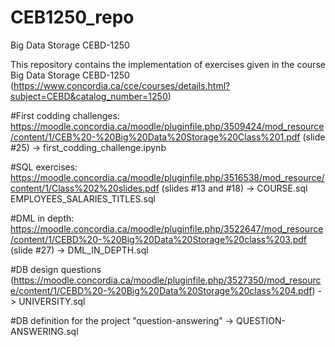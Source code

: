 # CEB1250_repo
Big Data Storage CEBD-1250

This repository contains the implementation of exercises given in the course Big Data Storage CEBD-1250 (https://www.concordia.ca/cce/courses/details.html?subject=CEBD&catalog_number=1250)

#First codding challenges: https://moodle.concordia.ca/moodle/pluginfile.php/3509424/mod_resource/content/1/CEB%20-%20Big%20Data%20Storage%20Class%201.pdf (slide #25) ->
first_codding_challenge.ipynb

#SQL exercises: https://moodle.concordia.ca/moodle/pluginfile.php/3516538/mod_resource/content/1/Class%202%20slides.pdf (slides #13 and #18) -> 
COURSE.sql
EMPLOYEES_SALARIES_TITLES.sql

#DML in depth: https://moodle.concordia.ca/moodle/pluginfile.php/3522647/mod_resource/content/1/CEBD%20-%20Big%20Data%20Storage%20class%203.pdf (slide #27) -> 
DML_IN_DEPTH.sql

#DB design questions (https://moodle.concordia.ca/moodle/pluginfile.php/3527350/mod_resource/content/1/CEBD%20-%20Big%20Data%20Storage%20class%204.pdf) -> 
UNIVERSITY.sql

#DB definition for the project "question-answering" ->
QUESTION-ANSWERING.sql